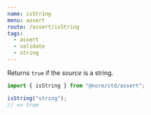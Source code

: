 ```yaml
---
name: isString
menu: assert
route: /assert/isString
tags:
  - assert
  - validate
  - string
---
```


Returns `true` if the _source_ is a string.

```js
import { isString } from "@nore/std/assert";

isString("string");
// => true
```
